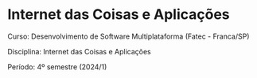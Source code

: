 # Internet das Coisas e Aplicações

Curso: Desenvolvimento de Software Multiplataforma (Fatec - Franca/SP)

Disciplina: Internet das Coisas e Aplicações

Período: 4º semestre (2024/1)
